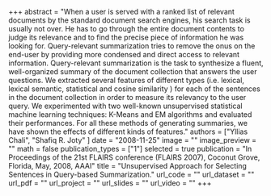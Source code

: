 +++
abstract = "When a user is served with a ranked list of relevant documents by the standard document search engines, his search task is usually not over. He has to go through the entire document contents to judge its relevance and to find the precise piece of information he was looking for. Query-relevant summarization tries to remove the onus on the end-user by providing more condensed and direct access to relevant information. Query-relevant summarization is the task to synthesize a fluent, well-organized summary of the document collection that answers the user questions. We extracted several features of different types (i.e. lexical, lexical semantic, statistical and cosine similarity ) for each of the sentences in the document collection in order to measure its relevancy to the user query. We experimented with two well-known unsupervised statistical machine learning techniques: K-Means and EM algorithms and evaluated their performances. For all these methods of generating summaries, we have shown the effects of different kinds of features."
authors = ["Yllias Chali", "Shafiq R. Joty" ]
date = "2008-11-25"
image = ""
image_preview = ""
math = false
publication_types = ["1"]
selected = true
publication = "In Proceedings of the 21st FLAIRS conference (FLAIRS 2007), Coconut Grove, Florida, May, 2008, AAAI"
title = "Unsupervised Approach for Selecting Sentences in Query-based Summarization."
url_code = ""
url_dataset = ""
url_pdf = ""
url_project = ""
url_slides = ""
url_video = ""
+++



